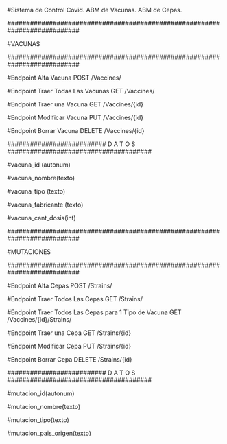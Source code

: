 #Sistema de Control Covid. ABM de Vacunas. ABM de Cepas.

###########################################################################

#VACUNAS

###########################################################################

#Endpoint Alta Vacuna POST /Vaccines/

#Endpoint Traer Todas Las Vacunas GET /Vaccines/

#Endpoint Traer una Vacuna GET /Vaccines/{id}

#Endpoint Modificar Vacuna PUT /Vaccines/{id}

#Endpoint Borrar Vacuna DELETE /Vaccines/{id}

########################## D A T O S ######################################

#vacuna_id (autonum)

#vacuna_nombre(texto)

#vacuna_tipo (texto)

#vacuna_fabricante (texto)

#vacuna_cant_dosis(int)

###########################################################################

#MUTACIONES

###########################################################################

#Endpoint Alta Cepas POST /Strains/

#Endpoint Traer Todos Las Cepas GET /Strains/

#Endpoint Traer Todos Las Cepas para 1 Tipo de Vacuna GET /Vaccines/{id}/Strains/

#Endpoint Traer una Cepa GET /Strains/{id}

#Endpoint Modificar Cepa PUT /Strains/{id}

#Endpoint Borrar Cepa DELETE /Strains/{id}

########################## D A T O S ######################################

#mutacion_id(autonum)

#mutacion_nombre(texto)

#mutacion_tipo(texto)

#mutacion_pais_origen(texto)

